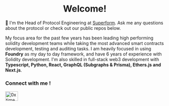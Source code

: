 <h1 align="center">Welcome!</h1>

💬 I'm the Head of Protocol Engineering at <a href="https://superform.xyz">Superform</a>. Ask me any questions about the protocol or check out our public repos below. 

My focus area for the past few years has been leading high performing solidity development teams while taking the most advanced smart contracts development, testing and auditing tasks. I am heavily focused in using **Foundry** as my day to day framework, and have 6 years of experience with Solidity development. I'm also skilled in full-stack web3 development with **Typescript, Python, React, GraphQL (Subgraphs & Prisma), Ethers.js and Next.js**. 


<h3 align="left">Connect with me !</h3>
<p align="left">
<a href="https://twitter.com/0xtimepunk" target="blank"><img align="center" src="https://raw.githubusercontent.com/rahuldkjain/github-profile-readme-generator/master/src/images/icons/Social/twitter.svg" alt="0xtimepunk" height="30" width="40" /></a>
</p>
